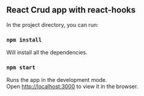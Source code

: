 ## React Crud app with react-hooks

In the project directory, you can run:

### `npm install`

Will install all the dependencies.

### `npm start`

Runs the app in the development mode.<br>
Open [http://localhost:3000](http://localhost:3000) to view it in the browser.
